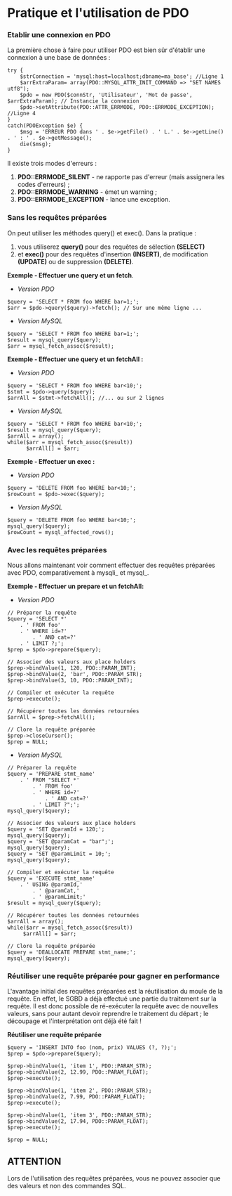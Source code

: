 # Pratique et l'utilisation de PDO

### Etablir une connexion en PDO

La première chose à faire pour utiliser PDO est bien sûr d'établir une connexion à une base de données :
```
try {
    $strConnection = 'mysql:host=localhost;dbname=ma_base'; //Ligne 1
    $arrExtraParam= array(PDO::MYSQL_ATTR_INIT_COMMAND => "SET NAMES utf8"); 
    $pdo = new PDO($connStr, 'Utilisateur', 'Mot de passe', $arrExtraParam); // Instancie la connexion
    $pdo->setAttribute(PDO::ATTR_ERRMODE, PDO::ERRMODE_EXCEPTION); //Ligne 4
}
catch(PDOException $e) {
    $msg = 'ERREUR PDO dans ' . $e->getFile() . ' L.' . $e->getLine() . ' : ' . $e->getMessage();
    die($msg);
}
```
Il existe trois modes d'erreurs :

1. **PDO::ERRMODE_SILENT** - ne rapporte pas d'erreur (mais assignera les codes d'erreurs) ;
2. **PDO::ERRMODE_WARNING** - émet un warning ;
3. **PDO::ERRMODE_EXCEPTION** - lance une exception.

### Sans les requêtes préparées
On peut utiliser les méthodes query() et exec().
Dans la pratique :
1. vous utiliserez **query()** pour des requêtes de sélection **(SELECT)**
2. et **exec()** pour des requêtes d'insertion **(INSERT)**, de modification **(UPDATE)** ou de suppression **(DELETE)**.

**Exemple - Effectuer une query et un fetch**.
- *Version PDO*
```
$query = 'SELECT * FROM foo WHERE bar=1;';
$arr = $pdo->query($query)->fetch(); // Sur une même ligne ...
```

- *Version MySQL*
```
$query = 'SELECT * FROM foo WHERE bar=1;';
$result = mysql_query($query);
$arr = mysql_fetch_assoc($result);
```
**Exemple - Effectuer une query et un fetchAll :**
- *Version PDO*
```
$query = 'SELECT * FROM foo WHERE bar<10;';
$stmt = $pdo->query($query);
$arrAll = $stmt->fetchAll(); //... ou sur 2 lignes
```
- *Version MySQL*
```
$query = 'SELECT * FROM foo WHERE bar<10;';
$result = mysql_query($query);
$arrAll = array();
while($arr = mysql_fetch_assoc($result))
      $arrAll[] = $arr;
```
**Exemple - Effectuer un exec :**
- *Version PDO*
```
$query = 'DELETE FROM foo WHERE bar<10;';
$rowCount = $pdo->exec($query);
```

- *Version MySQL*
```
$query = 'DELETE FROM foo WHERE bar<10;';
mysql_query($query);
$rowCount = mysql_affected_rows();
```

### Avec les requêtes préparées
Nous allons maintenant voir comment effectuer des requêtes préparées avec PDO, comparativement à mysqli_ et mysql_.

**Exemple - Effectuer un prepare et un fetchAll:**
- *Version PDO*
```
// Préparer la requête
$query = 'SELECT *'
	. ' FROM foo'
	. ' WHERE id=?'
		. ' AND cat=?'
	. ' LIMIT ?;';
$prep = $pdo->prepare($query);
 
// Associer des valeurs aux place holders
$prep->bindValue(1, 120, PDO::PARAM_INT);
$prep->bindValue(2, 'bar', PDO::PARAM_STR);
$prep->bindValue(3, 10, PDO::PARAM_INT);
 
// Compiler et exécuter la requête
$prep->execute();
 
// Récupérer toutes les données retournées
$arrAll = $prep->fetchAll();
 
// Clore la requête préparée
$prep->closeCursor();
$prep = NULL;
```
- *Version MySQL*
```
// Préparer la requête
$query = 'PREPARE stmt_name'
	. ' FROM "SELECT *'
		. ' FROM foo'
		. ' WHERE id=?'
			. ' AND cat=?'
		. ' LIMIT ?";';
mysql_query($query);
 
// Associer des valeurs aux place holders
$query = 'SET @paramId = 120;';
mysql_query($query);
$query = 'SET @paramCat = "bar";';
mysql_query($query);
$query = 'SET @paramLimit = 10;';
mysql_query($query);
 
// Compiler et exécuter la requête
$query = 'EXECUTE stmt_name'
	. ' USING @paramId,'
		. ' @paramCat,'
		. ' @paramLimit;'
$result = mysql_query($query);
 
// Récupérer toutes les données retournées
$arrAll = array();
while($arr = mysql_fetch_assoc($result))
     $arrAll[] = $arr;
 
// Clore la requête préparée
$query = 'DEALLOCATE PREPARE stmt_name;';
mysql_query($query);
```
### Réutiliser une requête préparée pour gagner en performance
L'avantage initial des requêtes préparées est la réutilisation du moule de la requête. 
En effet, le SGBD a déjà effectué une partie du traitement sur la requête. 
Il est donc possible de ré-exécuter la requête avec de nouvelles valeurs, sans pour autant devoir reprendre le traitement du départ ; le découpage et l'interprétation ont déjà été fait !

**Réutiliser une requête préparée**
```
$query = 'INSERT INTO foo (nom, prix) VALUES (?, ?);';
$prep = $pdo->prepare($query);
 
$prep->bindValue(1, 'item 1', PDO::PARAM_STR);
$prep->bindValue(2, 12.99, PDO::PARAM_FLOAT);
$prep->execute();
 
$prep->bindValue(1, 'item 2', PDO::PARAM_STR);
$prep->bindValue(2, 7.99, PDO::PARAM_FLOAT);
$prep->execute();
 
$prep->bindValue(1, 'item 3', PDO::PARAM_STR);
$prep->bindValue(2, 17.94, PDO::PARAM_FLOAT);
$prep->execute();
 
$prep = NULL;
```

## ATTENTION
Lors de l'utilisation des requêtes préparées, vous ne pouvez associer que des valeurs et non des commandes SQL.

